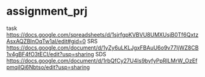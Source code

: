 # assignment_prj
task
https://docs.google.com/spreadsheets/d/1sjrfgpKVBVU8UMXUsjB0Tf6QxtzAsxAQZBInOqTw1aI/edit#gid=0
SRS
https://docs.google.com/document/d/1yZy6uLKLJgxFBAuU6o9v77IjWZ8CB1v4gBF4fO3tECI/edit?usp=sharing
SDS
https://docs.google.com/document/d/1rbQfCy27U4Is9byfyPpRILMrW_OzEfpmqilQj6Nbtso/edit?usp=sharing
